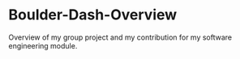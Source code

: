 # Boulder-Dash-Overview
Overview of my group project and my contribution for my software engineering module.
